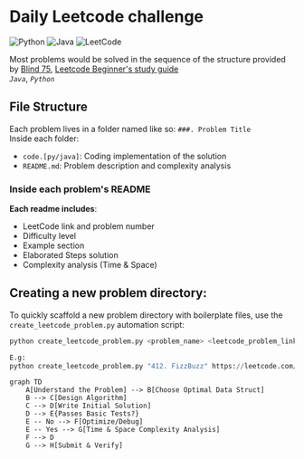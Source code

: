 # Daily Leetcode challenge

![Python](https://img.shields.io/badge/code-python-blue?logo=python&logoColor=white)
![Java](https://img.shields.io/badge/code-java-red?logo=java&logoColor=white)
![LeetCode](https://img.shields.io/badge/solved-LeetCode-yellow?logo=leetcode&logoColor=white)


Most problems would be solved in the sequence of the structure provided by 
[Blind 75](https://leetcode.com/problem-list/oizxjoit/), 
[Leetcode Beginner's study guide](https://leetcode.com/explore/learn/card/the-leetcode-beginners-guide/692/challenge-problems/4421/)
<br />
 _`Java`_,  _`Python`_

## File Structure

Each problem lives in a folder named like so: `###. Problem Title`  
Inside each folder:

- `code.[py/java]`: Coding implementation of the solution
- `README.md`: Problem description and complexity analysis

### Inside each problem's README
**Each readme includes**:
- LeetCode link and problem number
- Difficulty level
- Example section
- Elaborated Steps solution
- Complexity analysis (Time & Space)




## Creating a new problem directory:
To quickly scaffold a new problem directory with boilerplate files, use the `create_leetcode_problem.py` automation script:

```python
python create_leetcode_problem.py <problem_name> <leetcode_problem_link>

E.g:
python create_leetcode_problem.py "412. FizzBuzz" https://leetcode.com/problems/fizz-buzz/description/
```

```mermaid
graph TD
    A[Understand the Problem] --> B[Choose Optimal Data Struct]
    B --> C[Design Algorithm]
    C --> D[Write Initial Solution]
    D --> E{Passes Basic Tests?}
    E -- No --> F[Optimize/Debug]
    E -- Yes --> G[Time & Space Complexity Analysis]
    F --> D
    G --> H[Submit & Verify]
